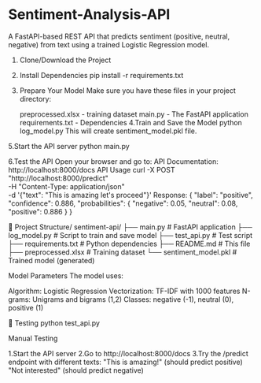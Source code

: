 # Sentiment-Analysis-API
A FastAPI-based REST API that predicts sentiment (positive, neutral, negative) from text using a trained Logistic Regression model.


1. Clone/Download the Project
2. Install Dependencies
   pip install -r requirements.txt
3. Prepare Your Model
    Make sure you have these files in your project directory:

   preprocessed.xlsx -  training dataset
   main.py - The FastAPI application
   requirements.txt - Dependencies
4.Train and Save the Model
     python log_model.py
This will create sentiment_model.pkl file.

5.Start the API server
  python main.py
 
6.Test the API
   Open your browser and go to:
   API Documentation: http://localhost:8000/docs
   API Usage 
       curl -X POST "http://localhost:8000/predict" \
            -H "Content-Type: application/json" \
            -d '{"text": "This is amazing let's proceed"}'
   Response:
      {
  "label": "positive",
  "confidence": 0.886,
  "probabilities": {
    "negative": 0.05,
    "neutral": 0.08,
    "positive": 0.886
  }
}

📁 Project Structure/
    sentiment-api/
├── main.py                # FastAPI application
├── log_model.py           # Script to train and save model
├── test_api.py            # Test script
├── requirements.txt       # Python dependencies
├── README.md              # This file
├── preprocessed.xlsx      # Training dataset
└── sentiment_model.pkl    # Trained model (generated)


Model Parameters
The model uses:

Algorithm: Logistic Regression
Vectorization: TF-IDF with 1000 features
N-grams: Unigrams and bigrams (1,2)
Classes: negative (-1), neutral (0), positive (1)


🧪 Testing
   python test_api.py

   Manual Testing

   1.Start the API server
   2.Go to http://localhost:8000/docs
   3.Try the /predict endpoint with different texts:
       "This is amazing!" (should predict positive)
        "Not interested" (should predict negative)



      

       

  

